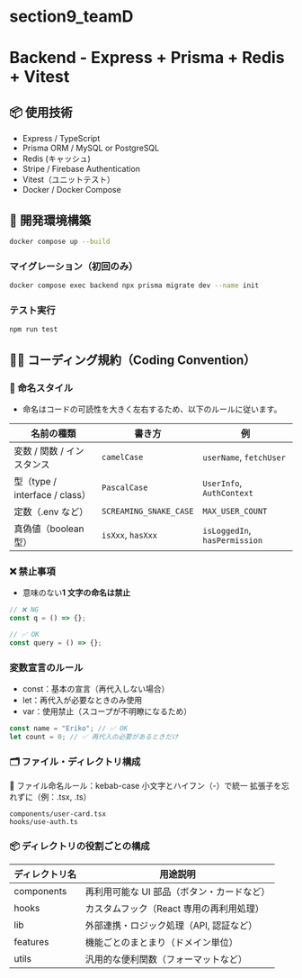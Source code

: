 # section9_teamD

# Backend - Express + Prisma + Redis + Vitest

## 📦 使用技術

- Express / TypeScript
- Prisma ORM / MySQL or PostgreSQL
- Redis (キャッシュ)
- Stripe / Firebase Authentication
- Vitest（ユニットテスト）
- Docker / Docker Compose

## 🚀 開発環境構築

```bash
docker compose up --build
```

### マイグレーション（初回のみ）

```bash
docker compose exec backend npx prisma migrate dev --name init
```

### テスト実行

```bash
npm run test
```

## 🧑‍💻 コーディング規約（Coding Convention）

### 📝 命名スタイル

- 命名はコードの可読性を大きく左右するため、以下のルールに従います。

| 名前の種類                     | 書き方                 | 例                            |
| ------------------------------ | ---------------------- | ----------------------------- |
| 変数 / 関数 / インスタンス     | `camelCase`            | `userName`, `fetchUser`       |
| 型（type / interface / class） | `PascalCase`           | `UserInfo`, `AuthContext`     |
| 定数（.env など）              | `SCREAMING_SNAKE_CASE` | `MAX_USER_COUNT`              |
| 真偽値（boolean 型）           | `isXxx`, `hasXxx`      | `isLoggedIn`, `hasPermission` |

### ❌ 禁止事項

- 意味のない**1 文字の命名は禁止**

```ts
// ❌ NG
const q = () => {};

// ✅ OK
const query = () => {};
```

### 変数宣言のルール

- const：基本の宣言（再代入しない場合）
- let：再代入が必要なときのみ使用
- var：使用禁止（スコープが不明瞭になるため）

```ts
const name = "Eriko"; // ✅ OK
let count = 0; // ✅ 再代入の必要があるときだけ
```

### 🗂️ ファイル・ディレクトリ構成

📁 ファイル命名ルール：kebab-case
小文字とハイフン（-）で統一
拡張子を忘れずに（例：.tsx, .ts）

```
components/user-card.tsx
hooks/use-auth.ts
```

### 📦 ディレクトリの役割ごとの構成

| ディレクトリ名 | 用途説明                                   |
| -------------- | ------------------------------------------ |
| components     | 再利用可能な UI 部品（ボタン・カードなど） |
| hooks          | カスタムフック（React 専用の再利用処理）   |
| lib            | 外部連携・ロジック処理（API, 認証など）    |
| features       | 機能ごとのまとまり（ドメイン単位）         |
| utils          | 汎用的な便利関数（フォーマットなど）       |
